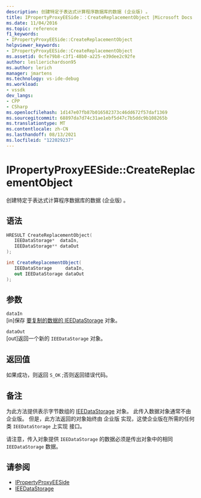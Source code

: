 ```yaml
---
description: 创建特定于表达式计算程序数据库的数据 (企业版) 。
title: IPropertyProxyEESide：：CreateReplacementObject |Microsoft Docs
ms.date: 11/04/2016
ms.topic: reference
f1_keywords:
- IPropertyProxyEESide::CreateReplacementObject
helpviewer_keywords:
- IPropertyProxyEESide::CreateReplacementObject
ms.assetid: 0cfe79b8-c3f1-48b0-a225-e39dee2c92fe
author: leslierichardson95
ms.author: lerich
manager: jmartens
ms.technology: vs-ide-debug
ms.workload:
- vssdk
dev_langs:
- CPP
- CSharp
ms.openlocfilehash: 1d147e07fb87b016582373c46dd672f57daf1369
ms.sourcegitcommit: 68897da7d74c31ae1ebf5d47c7b5ddc9b108265b
ms.translationtype: MT
ms.contentlocale: zh-CN
ms.lasthandoff: 08/13/2021
ms.locfileid: "122029237"
---
```

# <a name="ipropertyproxyeesidecreatereplacementobject"></a>IPropertyProxyEESide::CreateReplacementObject
创建特定于表达式计算程序数据库的数据 (企业版) 。

## <a name="syntax"></a>语法

```cpp
HRESULT CreateReplacementObject(
   IEEDataStorage*  dataIn,
   IEEDataStorage** dataOut
);
```

```csharp
int CreateReplacementObject(
   IEEDataStorage     dataIn,
   out IEEDataStorage dataOut
);
```

## <a name="parameters"></a>参数
`dataIn`\
[in]保存 [要复制的数据的 IEEDataStorage](../../../extensibility/debugger/reference/ieedatastorage.md) 对象。

`dataOut`\
[out]返回一个新的 `IEEDataStorage` 对象。

## <a name="return-value"></a>返回值
 如果成功，则返回 `S_OK` ;否则返回错误代码。

## <a name="remarks"></a>备注
 为此方法提供表示字节数组的 [IEEDataStorage](../../../extensibility/debugger/reference/ieedatastorage.md) 对象。 此传入数据对象通常不由 企业版。 但是，此方法返回的对象始终由 企业版 实现，这使企业版在所需的任何类 `IEEDataStorage` 上实现 接口。

 请注意，传入对象提供 `IEEDataStorage` 的数据必须是传出对象中的相同 `IEEDataStorage` 数据。

## <a name="see-also"></a>请参阅
- [IPropertyProxyEESide](../../../extensibility/debugger/reference/ipropertyproxyeeside.md)
- [IEEDataStorage](../../../extensibility/debugger/reference/ieedatastorage.md)
